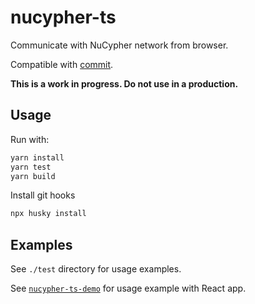# nucypher-ts

Communicate with NuCypher network from browser.

Compatible with [commit](https://github.com/nucypher/nucypher/commit/957250c6d8c8a80c08dbd5211188b297b7db1441).

**This is a work in progress. Do not use in a production.**

## Usage

Run with:

```bash
yarn install
yarn test
yarn build
```

Install git hooks

```bash
npx husky install
```

## Examples

See `./test` directory for usage examples.

See [`nucypher-ts-demo`](https://github.com/nucypher/nucypher-ts-demo) for usage example with React app.
